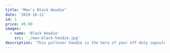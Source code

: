 ```yaml
---
title: "Men's Black Hoodie"
date: '2019-10-21'
id: 1
price: 49.90
images:
  - name: 'Black Hoodie'
    src: './man-black-hoodie.jpg'
description: 'This pullover hoodie is the hero of your off-duty capsule. Crafted from soft cotton for an extra soft finish and finished with our logo on the chest.'
---
```

